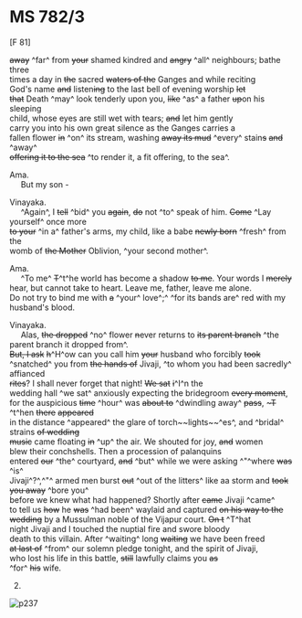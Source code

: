 # MS 782/3

[F 81]

~~away~~ ^far^ from ~~your~~ shamed kindred and ~~angry~~ ^all^ neighbours; bathe three \
times a day in ~~the~~ sacred ~~waters of the~~ Ganges and while reciting \
God's name ~~and~~ listen~~ing~~ to the last bell of evening worship ~~let~~ \
~~that~~ Death ^may^ look tenderly upon you, ~~like~~ ^as^ a father ~~up~~on his sleeping \
child, whose eyes are still wet with tears; ~~and~~ let him gently \
carry you into his own great silence as the Ganges carries a \
fallen flower ~~in~~ ^on^ its stream, washing ~~away its mud~~ ^every^ stain~~s~~ ~~and~~ ^away^ \
~~offering it to the sea~~ ^to render it, a fit offering, to the sea^. 

Ama. \
&nbsp;&nbsp;&nbsp;&nbsp;&nbsp;But my son -
 
 Vinayaka. \
 &nbsp;&nbsp;&nbsp;&nbsp;&nbsp;^Again^, I ~~tell~~ ^bid^ you ~~again~~, ~~do~~ not ^to^ speak of him. ~~Come~~ ^Lay yourself^ once more \
 ~~to your~~ ^in a^ father's arms, my child, like a babe ~~newly born~~ ^fresh^ from the \
 womb of ~~the Mother~~ Oblivion, ^your second mother^. 
 
 Ama. \
 &nbsp;&nbsp;&nbsp;&nbsp;&nbsp;^To me^ ~~T~~^t^he world has become a shadow ~~to me~~. Your words I ~~merely~~ \
 hear, but cannot take to heart. Leave me, father, leave me alone. \
 Do not try to bind me with ~~a~~ ^your^ love^;^ ^for its bands are^ red with my
husband's blood.

Vinayaka. \
&nbsp;&nbsp;&nbsp;&nbsp;&nbsp;Alas, ~~the dropped~~ ^no^ flower ~~n~~ever returns to ~~its parent branch~~ ^the parent branch it dropped from^. \
~~But, I ask~~ ~~h~~^H^ow can you call him ~~your~~ husband who forcibly ~~took~~ \
^snatched^ you from ~~the hands of~~ Jivaji, ^to whom you had been sacredly^ affianced \
~~rites~~? I shall never forget that night! ~~We sat~~ ~~i~~^I^n the \
wedding hall ^we sat^ anxiously expecting the bridegroom ~~every moment~~, \
for the auspicious ~~time~~ ^hour^ was ~~about to~~ ^dwindling away^ ~~pass~~, ~~~T~~ ^t^hen ~~there~~ ~~appeared~~ \
in the distance ^appeared^ the glare of torch~~lights~~^es^, and ^bridal^ strains ~~of wedding~~ \
~~music~~ came floating ~~in~~ ^up^ the air. We shouted for joy, ~~and~~ women \
blew their conchshells. Then a procession of palanquins \
entered ~~our~~ ^the^ courtyard, ~~and~~ ^but^ while we were asking ^"^where ~~was~~ ^is^ \
Jivaji^?^,^"^ armed men burst ~~out~~ ^out of the litters^ like aa storm and ~~took you away~~ ^bore you^ \
before we knew what had happened? Shortly after ~~came~~ Jivaji ^came^ \
to tell us ~~how~~ he ~~was~~ ^had been^ waylaid and captured ~~on his way to the~~ \
~~wedding~~ by a Mussulman noble of the Vijapur court. ~~On t~~ ^T^hat \
night Jivaji and I touched the nuptial fire and swore bloody \
death to this villain. After ^waiting^ long ~~waiting~~ we have been freed \
~~at last of~~ ^from^ our solemn pledge tonight, and the spirit of Jivaji, \
who lost his life in this battle, ~~still~~ lawfully claims you ~~as~~ \
^for^ ~~his~~ wife.

2.
![p237](MS782_3-237.jpg)
